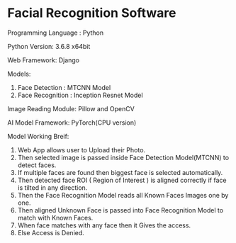 # Facial Recognition Software

Programming Language : Python

Python Version: 3.6.8 x64bit

Web Framework: Django 

Models:
1) Face Detection : MTCNN Model
2) Face Recognition : Inception Resnet Model

Image Reading Module: Pillow and OpenCV

AI Model Framework: PyTorch(CPU version)

Model Working Breif:
1) Web App allows user to Upload their Photo.
2) Then selected image is passed inside Face Detection Model(MTCNN) to detect faces.
3) If multiple faces are found then biggest face is selected automatically.
4) Then detected face ROI ( Region of Interest ) is aligned correctly if face is tilted in any direction.
5) Then the Face Recognition Model reads all Known Faces Images one by one.
6) Then aligned Unknown Face is passed into Face Recognition Model to match with Known Faces.
7) When face matches with any face then it Gives the access.
8) Else Access is Denied.
